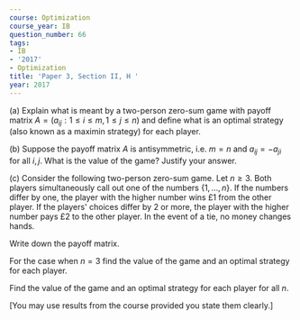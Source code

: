 ```yaml
---
course: Optimization
course_year: IB
question_number: 66
tags:
- IB
- '2017'
- Optimization
title: 'Paper 3, Section II, H '
year: 2017
---
```




(a) Explain what is meant by a two-person zero-sum game with payoff matrix $A=\left(a_{i j}: 1 \leqslant i \leqslant m, 1 \leqslant j \leqslant n\right)$ and define what is an optimal strategy (also known as a maximin strategy) for each player.

(b) Suppose the payoff matrix $A$ is antisymmetric, i.e. $m=n$ and $a_{i j}=-a_{j i}$ for all $i, j$. What is the value of the game? Justify your answer.

(c) Consider the following two-person zero-sum game. Let $n \geqslant 3$. Both players simultaneously call out one of the numbers $\{1, \ldots, n\}$. If the numbers differ by one, the player with the higher number wins $£ 1$ from the other player. If the players' choices differ by 2 or more, the player with the higher number pays $£ 2$ to the other player. In the event of a tie, no money changes hands.

Write down the payoff matrix.

For the case when $n=3$ find the value of the game and an optimal strategy for each player.

Find the value of the game and an optimal strategy for each player for all $n$.

[You may use results from the course provided you state them clearly.]